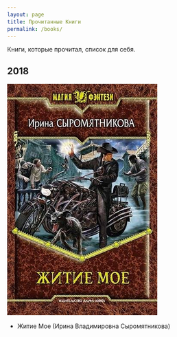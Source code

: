 ```yaml
---
layout: page
title: Прочитанные Книги
permalink: /books/
---
```


Книги, которые прочитал, список для себя.



## 2018
![Житие Мое|150](/images/books-2018-1.jpeg)
* Житие Мое (Ирина Владимировна Сыромятникова)
